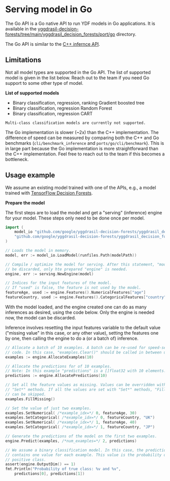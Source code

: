 # Serving model in Go

The Go API is a Go native API to run YDF models in Go applications. It is
available in the
[yggdrasil-decision-forests/tree/main/yggdrasil_decision_forests/port/go](https://github.com/google/yggdrasil-decision-forests/tree/main/yggdrasil_decision_forests/port/go)
directory.

The Go API is similar to the [C++ infernce API](cpp_serving).

## Limitations

Not all model types are supported in the Go API. The list of supported model is
given in the list below. Reach out to the team if you need Go support to some
other type of model.

**List of supported models**

-   Binary classification, regression, ranking Gradient boosted tree
-   Binary classification, regression Random Forest
-   Binary classification, regression CART

``` {warning}
Multi-class classification models are currently not supported.
```

The Go implementation is slower (~2x) than the C++ implementation. The
difference of speed can be measured by comparing both the C++ and Go benchmarks
(`cli/benchmark_inference` and `ports/go/cli/benchmark`). This is in large part
because the Go implementation is more straightforward than the C++
implementation. Feel free to reach out to the team if this becomes a bottleneck.

## Usage example

We assume an existing model trained with one of the APIs, e.g., a model trained
with [TensorFlow Decision Forests](https://www.tensorflow.org/decision_forests).

**Prepare the model**

The first steps are to load the model and get a "serving" (inference) engine for
your model. These steps only need to be done once per model.

```go
import (
    model_io "github.com/google/yggdrasil-decision-forests/yggdrasil_decision_forests/port/go/model/io/canonical/canonical"
    "github.com/google/yggdrasil-decision-forests/yggdrasil_decision_forests/port/go/serving/serving"
)

// Loads the model in memory.
model, err := model_io.LoadModel(runfiles.Path(modelPath))

// Compile / optimize the model for serving. After this statement, "model" can
// be discarded, only hte prepared "engine" is needed.
engine, err := serving.NewEngine(model)

// Indices for the input features of the model.
// If "used" is false, the feature is not used by the model.
featureAge, used := engine.Features().NumericalFeatures["age"]
featureCountry, used := engine.Features().CategoricalFeatures["country"]
```

With the model loaded, and the engine created one can do as many inferences as
desired, using the code below. Only the engine is needed now, the model can be
discarded.

Inference involves resetting the input features variable to the default value
("missing value" in this case, or any other value), setting the features one by
one, then calling the engine to do a (or a batch of) inference.

```go
// Allocate a batch of 10 examples. A batch can be re-used for speed-sensitive
// code. In this case, "examples.Clear()" should be called in between usages.
examples := engine.AllocateExamples(10)

// Allocate the predictions for of 10 examples.
// Note: In this example "predictions" is a []float32 with 10 elements.
predictions := engine.AllocatePredictions(10)

// Set all the feature values as missing. Values can be overridden with the
// "Set*" methods. If all the values are set with "Set*" methods, "FillMissing"
// can be skipped.
examples.FillMissing()

// Set the value of just two examples.
examples.SetNumerical( /*example_idx=*/ 0, featureAge, 30)
examples.SetCategorical( /*example_idx=*/ 0, featureCountry, "UK")
examples.SetNumerical( /*example_idx=*/ 1, featureAge, 40)
examples.SetCategorical( /*example_idx=*/ 1, featureCountry, "JP")

// Generate the predictions of the model on the first two examples.
engine.Predict(examples, /*num_examples=*/ 2, predictions)

// We assume a binary classification model. In this case, the prediction
// contains one value for each example. This value is the probability of the
// positive class.
assert(engine.OutputDim() == 1)
fmt.Println("Probability of true class: %v and %v",
    predictions[0], predictions[1])
```

